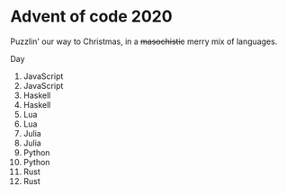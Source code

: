 # Advent of code 2020

Puzzlin' our way to Christmas, in a ~~masochistic~~ merry mix of languages.

Day
1. JavaScript
2. JavaScript
3. Haskell
4. Haskell
5. Lua
6. Lua
7. Julia
8. Julia
9. Python
10. Python
11. Rust
12. Rust
